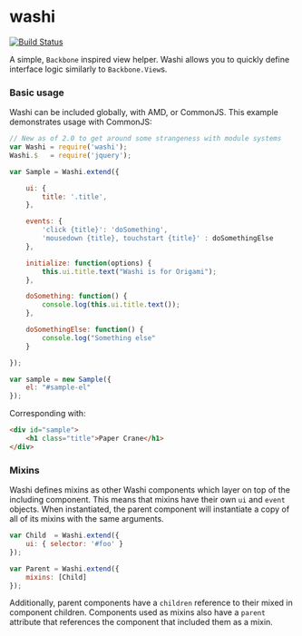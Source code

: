 washi
=====

[![Build Status](https://travis-ci.org/vigetlabs/washi.png?branch=master)](https://travis-ci.org/vigetlabs/washi)

A simple, `Backbone` inspired view helper. Washi allows you to quickly define interface logic similarly to `Backbone.View`s.

### Basic usage

Washi can be included globally, with AMD, or CommonJS. This example demonstrates usage with CommonJS:

```javascript
// New as of 2.0 to get around some strangeness with module systems
var Washi = require('washi');
Washi.$   = require('jquery');

var Sample = Washi.extend({

    ui: {
        title: '.title',
    },

    events: {
        'click {title}': 'doSomething',
        'mousedown {title}, touchstart {title}' : doSomethingElse
    },

    initialize: function(options) {
        this.ui.title.text("Washi is for Origami");
    },

    doSomething: function() {
        console.log(this.ui.title.text());
    },

    doSomethingElse: function() {
        console.log("Something else"
    }

});

var sample = new Sample({
    el: "#sample-el"
});
```

Corresponding with:

```html
<div id="sample">
    <h1 class="title">Paper Crane</h1>
</div>
```

### Mixins

Washi defines mixins as other Washi components which layer on top of the including component. This means that mixins have their own `ui` and `event` objects. When instantiated, the parent component will instantiate a copy of all of its mixins with the same arguments.

```javascript
var Child  = Washi.extend({
	ui: { selector: '#foo' }
});

var Parent = Washi.extend({
	mixins: [Child]
});
```

Additionally, parent components have a `children` reference to their mixed in component children. Components used as mixins also have a `parent` attribute that references the component that included them as a mixin.
